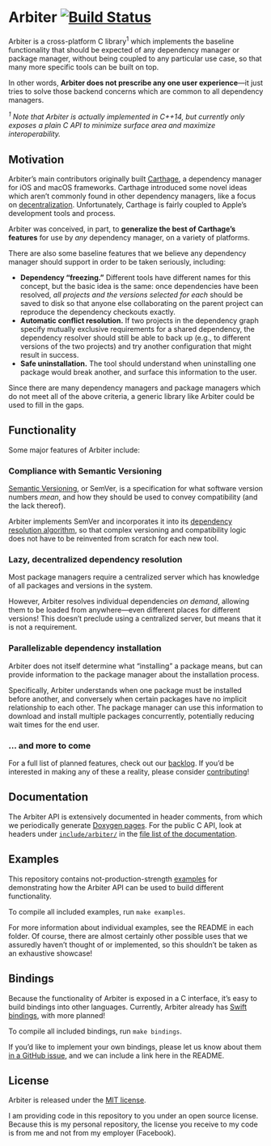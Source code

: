 # Arbiter [![Build Status](https://travis-ci.org/ArbiterLib/Arbiter.svg?branch=master)](https://travis-ci.org/ArbiterLib/Arbiter)

Arbiter is a cross-platform C library<sup>1</sup> which implements the baseline functionality that should be expected of any dependency manager or package manager, without being coupled to any particular use case, so that many more specific tools can be built on top.

In other words, **Arbiter does not prescribe any one user experience**—it just tries to solve those backend concerns which are common to all dependency managers.

_<sup>1</sup> Note that Arbiter is actually implemented in C++14, but currently only exposes a plain C API to minimize surface area and maximize interoperability._

## Motivation

Arbiter’s main contributors originally built [Carthage](https://github.com/Carthage/Carthage), a dependency manager for iOS and macOS frameworks. Carthage introduced some novel ideas which aren’t commonly found in other dependency managers, like a focus on [decentralization](#lazy-decentralized-dependency-resolution). Unfortunately, Carthage is fairly coupled to Apple’s development tools and process.

Arbiter was conceived, in part, to **generalize the best of Carthage’s features** for use by _any_ dependency manager, on a variety of platforms.

There are also some baseline features that we believe any dependency manager should support in order to be taken seriously, including:

* **Dependency “freezing.”** Different tools have different names for this concept, but the basic idea is the same: once dependencies have been resolved, _all projects and the versions selected for each_ should be saved to disk so that anyone else collaborating on the parent project can reproduce the dependency checkouts exactly.
* **Automatic conflict resolution.** If two projects in the dependency graph specify mutually exclusive requirements for a shared dependency, the dependency resolver should still be able to back up (e.g., to different versions of the two projects) and try another configuration that might result in success.
* **Safe uninstallation.** The tool should understand when uninstalling one package would break another, and surface this information to the user.

Since there are many dependency managers and package managers which do not meet all of the above criteria, a generic library like Arbiter could be used to fill in the gaps.

## Functionality

Some major features of Arbiter include:

### Compliance with Semantic Versioning

[Semantic Versioning](http://semver.org), or SemVer, is a specification for what software version numbers _mean_, and how they should be used to convey compatibility (and the lack thereof).

Arbiter implements SemVer and incorporates it into its [dependency resolution algorithm](#lazy-decentralized-dependency-resolution), so that complex versioning and compatibility logic does not have to be reinvented from scratch for each new tool.

### Lazy, decentralized dependency resolution

Most package managers require a centralized server which has knowledge of all packages and versions in the system.

However, Arbiter resolves individual dependencies _on demand_, allowing them to be loaded from anywhere—even different places for different versions! This doesn’t preclude using a centralized server, but means that it is not a requirement.

### Parallelizable dependency installation

Arbiter does not itself determine what “installing” a package means, but can provide information to the package manager about the installation process.

Specifically, Arbiter understands when one package must be installed before another, and conversely when certain packages have no implicit relationship to each other. The package manager can use this information to download and install multiple packages concurrently, potentially reducing wait times for the end user.

### … and more to come

For a full list of planned features, check out our [backlog](https://github.com/ArbiterLib/Arbiter/issues?q=is%3Aopen+is%3Aissue+label%3Aenhancement+sort%3Acreated-desc). If you’d be interested in making any of these a reality, please consider [contributing](CONTRIBUTING.md)!

## Documentation

The Arbiter API is extensively documented in header comments, from which we periodically generate [Doxygen pages](http://arbiterlib.github.io/Arbiter/). For the public C API, look at headers under [`include/arbiter/`](include/arbiter/) in the [file list of the documentation](http://arbiterlib.github.io/Arbiter/files.html).

## Examples

This repository contains not-production-strength [examples](examples/) for demonstrating how the Arbiter API can be used to build different functionality.

To compile all included examples, run `make examples`.

For more information about individual examples, see the README in each folder. Of course, there are almost certainly other possible uses that we assuredly haven’t thought of or implemented, so this shouldn’t be taken as an exhaustive showcase!

## Bindings

Because the functionality of Arbiter is exposed in a C interface, it’s easy to build bindings into other languages. Currently, Arbiter already has [Swift bindings](bindings/swift/), with more planned!

To compile all included bindings, run `make bindings`.

If you’d like to implement your own bindings, please let us know about them [in a GitHub issue](https://github.com/ArbiterLib/Arbiter/issues/new), and we can include a link here in the README.

## License

Arbiter is released under the [MIT license](LICENSE.md).

I am providing code in this repository to you under an open source license. Because this is my personal repository, the license you receive to my code is from me and not from my employer (Facebook).
